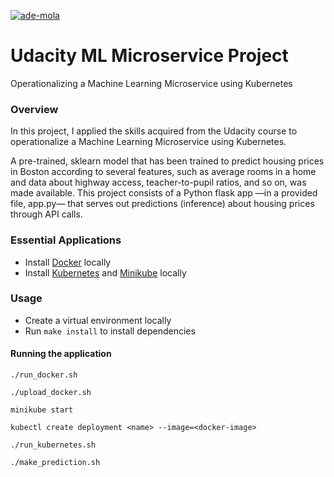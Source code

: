 [![ade-mola](https://circleci.com/gh/ade-mola/udacity-ml-microservice.svg?style=svg)](https://circleci.com/gh/ade-mola/udacity-ml-microservice)

# Udacity ML Microservice Project
Operationalizing a Machine Learning Microservice using Kubernetes

### Overview
In this project, I applied the skills acquired from the Udacity course to operationalize a Machine Learning Microservice using Kubernetes.

A pre-trained, sklearn model that has been trained to predict housing prices in Boston according to several features, such as average rooms in a home and data about highway access, teacher-to-pupil ratios, and so on, was made available. This project consists of a Python flask app —in a provided file, app.py— that serves out predictions (inference) about housing prices through API calls. 

### Essential Applications
* Install [Docker](https://docs.docker.com/install/) locally
* Install [Kubernetes](https://kubernetes.io/docs/tasks/tools/install-kubectl/) and [Minikube](https://kubernetes.io/docs/tasks/tools/install-minikube/) locally

### Usage
* Create a virtual environment locally
* Run `make install` to install dependencies

#### Running the application
```
./run_docker.sh

./upload_docker.sh

minikube start

kubectl create deployment <name> --image=<docker-image>

./run_kubernetes.sh

./make_prediction.sh
